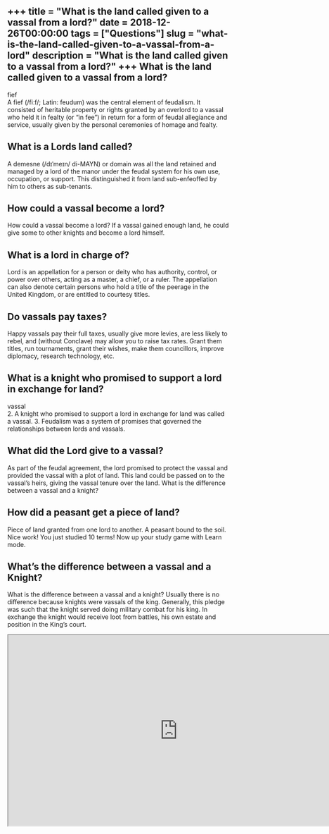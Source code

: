 +++
title = "What is the land called given to a vassal from a lord?"
date = 2018-12-26T00:00:00
tags = ["Questions"]
slug = "what-is-the-land-called-given-to-a-vassal-from-a-lord"
description = "What is the land called given to a vassal from a lord?"
+++
What is the land called given to a vassal from a lord?
------------------------------------------------------

fief  
A fief (/fiːf/; Latin: feudum) was the central element of feudalism. It consisted of heritable property or rights granted by an overlord to a vassal who held it in fealty (or “in fee”) in return for a form of feudal allegiance and service, usually given by the personal ceremonies of homage and fealty.

What is a Lords land called?
----------------------------

A demesne (/dɪˈmeɪn/ di-MAYN) or domain was all the land retained and managed by a lord of the manor under the feudal system for his own use, occupation, or support. This distinguished it from land sub-enfeoffed by him to others as sub-tenants.

How could a vassal become a lord?
---------------------------------

How could a vassal become a lord? If a vassal gained enough land, he could give some to other knights and become a lord himself.

What is a lord in charge of?
----------------------------

Lord is an appellation for a person or deity who has authority, control, or power over others, acting as a master, a chief, or a ruler. The appellation can also denote certain persons who hold a title of the peerage in the United Kingdom, or are entitled to courtesy titles.

Do vassals pay taxes?
---------------------

Happy vassals pay their full taxes, usually give more levies, are less likely to rebel, and (without Conclave) may allow you to raise tax rates. Grant them titles, run tournaments, grant their wishes, make them councillors, improve diplomacy, research technology, etc.

What is a knight who promised to support a lord in exchange for land?
---------------------------------------------------------------------

vassal  
2\. A knight who promised to support a lord in exchange for land was called a vassal. 3. Feudalism was a system of promises that governed the relationships between lords and vassals.

What did the Lord give to a vassal?
-----------------------------------

As part of the feudal agreement, the lord promised to protect the vassal and provided the vassal with a plot of land. This land could be passed on to the vassal’s heirs, giving the vassal tenure over the land. What is the difference between a vassal and a knight?

How did a peasant get a piece of land?
--------------------------------------

Piece of land granted from one lord to another. A peasant bound to the soil. Nice work! You just studied 10 terms! Now up your study game with Learn mode.

What’s the difference between a vassal and a Knight?
----------------------------------------------------

What is the difference between a vassal and a knight? Usually there is no difference because knights were vassals of the king. Generally, this pledge was such that the knight served doing military combat for his king. In exchange the knight would receive loot from battles, his own estate and position in the King’s court.

<iframe allow="accelerometer; autoplay; clipboard-write; encrypted-media; gyroscope; picture-in-picture" allowfullscreen="" class="__youtube_prefs__  epyt-is-override  no-lazyload" data-no-lazy="1" data-origheight="433" data-origwidth="770" data-skipgform_ajax_framebjll="" height="433" id="_ytid_91640" loading="lazy" src="https://www.youtube.com/embed/Gd4lopIPObA?enablejsapi=1&autoplay=0&cc_load_policy=0&cc_lang_pref=&iv_load_policy=1&loop=0&modestbranding=0&rel=1&fs=1&playsinline=0&autohide=2&theme=dark&color=red&controls=1&" title="YouTube player" width="770"></iframe>
